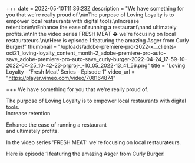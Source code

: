 +++
date = 2022-05-10T11:36:23Z
description = "We have something for you that we're really proud of.\n\nThe purpose of Loving Loyalty is to empower local restaurants with digital tools.\nIncrease retention\n\nEnhance the ease of running a restaurant\nand ultimately profits.\n\nIn the video series FRESH MEAT � we're focusing on local restaurateurs.\n\nHere is episode 1 featuring the amazing Asger from Curly Burger!"
thumbnail = "/uploads/adobe-premiere-pro-2022-x__clients-oct21_loving-loyalty_content_month-2_adobe-premiere-pro-auto-save_adobe-premiere-pro-auto-save_curly-burger-2022-04-24_17-59-10-2022-04-25_10-42-23-prproj-_-10_05_2022-13_41_56.png"
title = "Loving Loyalty - ‘Fresh Meat’ Series - Episode 1"
video_url = "https://player.vimeo.com/video/708164874"

+++
We have something for you that we're really proud of.

The purpose of Loving Loyalty is to empower local restaurants with digital tools.  
Increase retention

Enhance the ease of running a restaurant  
and ultimately profits.

In the video series 'FRESH MEAT' we're focusing on local restaurateurs.

Here is episode 1 featuring the amazing Asger from Curly Burger! 
